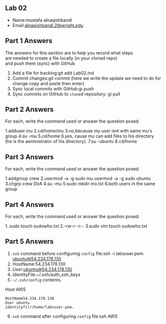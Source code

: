 ## Lab 02

- Name:mustafa alnaqishbandi
- Email:alnaqishbandi.2@wright.edu

## Part 1 Answers

The answers for this section are to help you record what steps  
are needed to create a file locally (in your cloned repo)  
and push them (sync) with GitHub

1. Add a file for tracking:git add Lab02.md
2. Commit changes:git commit (here we write the update we need to do for change copy and paste then enter)
3. Sync local commits with GitHub:gi push 
4. Sync commits on GitHub to `clone`d repository: gi pull 

## Part 2 Answers

For each, write the command used or answer the question posed.

1.adduser mu
2.cd/home/mu
3.no,because my user isnt with same mu's group
4.su -mu
5.cd/home
6.yes, cause mu can add files to his directory (he is the asministrator of his directory).
7.su -ubuntu 
8.cd/home

## Part 3 Answers

For each, write the command used or answer the question posed.

1.addgroup crew
2.usermod -a -g sudo mu 
usermod -a -g sudo ubuntu 
3.chgrp crew DirA
4.su -mu
5.sudo mkdir mo.txt
6.both users in the same group

## Part 4 Answers

For each, write the command used or answer the question posed.

1..sudo touch sudowho.txt
2.-rw-r--r--
3.sudo vim touch sudowho.txt

## Part 5 Answers

1. `ssh` command before configuring `config` file:ssh -i labsuser.pem ubuntu@54.234.178.130
2. HostName:54.234.178.130
3. User:ubuntu@54.234.178.130
4. IdentityFile:~/.ssh/auth_ssh_keys
5. `~/.ssh/config` contents.
   
Host AWS
```
HostName54.234.178.130
User ubuntu
identityfilr/home/labsuser.pem.
```

6. `ssh` command after configuring `config` file:ssh AWS
